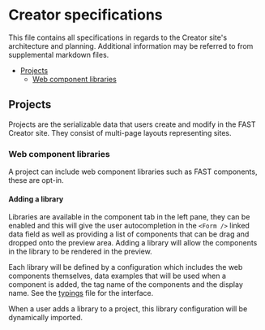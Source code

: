 # Creator specifications

This file contains all specifications in regards to the Creator site's architecture and planning. Additional information may be referred to from supplemental markdown files.

- [Projects](#projects)
    - [Web component libraries](#web-component-libraries)

## Projects

Projects are the serializable data that users create and modify in the FAST Creator site. They consist of multi-page layouts representing sites.

### Web component libraries

A project can include web component libraries such as FAST components, these are opt-in.

#### Adding a library

Libraries are available in the component tab in the left pane, they can be enabled and this will give the user autocompletion in the `<Form />` linked data field as well as providing a list of components that can be drag and dropped onto the preview area. Adding a library will allow the components in the library to be rendered in the preview.

Each library will be defined by a configuration which includes the web components themselves, data examples that will be used when a component is added, the tag name of the components and the display name. See the [typings](./app/configs/typings.ts) file for the interface.

When a user adds a library to a project, this library configuration will be dynamically imported.
